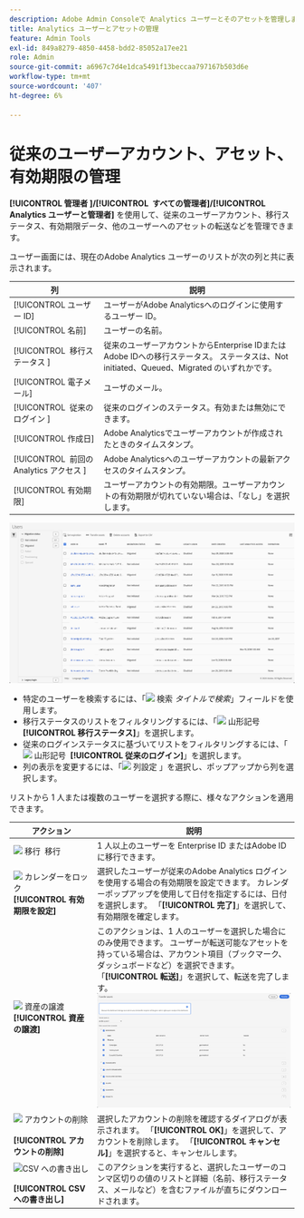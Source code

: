 ```yaml
---
description: Adobe Admin Consoleで Analytics ユーザーとそのアセットを管理します。
title: Analytics ユーザーとアセットの管理
feature: Admin Tools
exl-id: 849a8279-4850-4458-bdd2-85052a17ee21
role: Admin
source-git-commit: a6967c7d4e1dca5491f13beccaa797167b503d6e
workflow-type: tm+mt
source-wordcount: '407'
ht-degree: 6%

---
```


# 従来のユーザーアカウント、アセット、有効期限の管理

**[!UICONTROL 管理者 &#x200B;]/[!UICONTROL &#x200B; すべての管理者 &#x200B;]/[!UICONTROL Analytics ユーザーと管理者]** を使用して、従来のユーザーアカウント、移行ステータス、有効期限データ、他のユーザーへのアセットの転送などを管理できます。

ユーザー画面には、現在のAdobe Analytics ユーザーのリストが次の列と共に表示されます。

| 列 | 説明 |
|---|---|
| [!UICONTROL ユーザー ID] | ユーザーがAdobe Analyticsへのログインに使用するユーザー ID。 |
| [!UICONTROL 名前] | ユーザーの名前。 |
| [!UICONTROL &#x200B; 移行ステータス &#x200B;] | 従来のユーザーアカウントからEnterprise IDまたはAdobe IDへの移行ステータス。  ステータスは、Not initiated、Queued、Migrated のいずれかです。 |
| [!UICONTROL 電子メール] | ユーザのメール。 |
| [!UICONTROL &#x200B; 従来のログイン &#x200B;] | 従来のログインのステータス。有効または無効にできます。 |
| [!UICONTROL 作成日] | Adobe Analyticsでユーザーアカウントが作成されたときのタイムスタンプ。 |
| [!UICONTROL &#x200B; 前回の Analytics アクセス &#x200B;] | Adobe Analyticsへのユーザーアカウントの最新アクセスのタイムスタンプ。 |
| [!UICONTROL 有効期限] | ユーザーアカウントの有効期限。ユーザーアカウントの有効期限が切れていない場合は、「なし」を選択します。 |

![ユーザー](assets/users.png)

- 特定のユーザーを検索するには、「![&#x200B; 検索 &#x200B;](https://spectrum.adobe.com/static/icons/workflow_18/Smock_Search_18_N.svg)*タイトルで検索*」フィールドを使用します。
- 移行ステータスのリストをフィルタリングするには、「![&#x200B; 山形記号 &#x200B;](https://spectrum.adobe.com/static/icons/ui_18/ChevronSize100.svg)**[!UICONTROL 移行ステータス]**」を選択します。
- 従来のログインステータスに基づいてリストをフィルタリングするには、「![&#x200B; 山形記号 &#x200B;](https://spectrum.adobe.com/static/icons/ui_18/ChevronSize100.svg) **[!UICONTROL 従来のログイン]**」を選択します。
- 列の表示を変更するには、「![&#x200B; 列設定 &#x200B;](https://spectrum.adobe.com/static/icons/workflow_18/Smock_ColumnSettings_18_N.svg)」を選択し、ポップアップから列を選択します。

リストから 1 人または複数のユーザーを選択する際に、様々なアクションを適用できます。

| アクション | 説明 |
|---|---|
| ![&#x200B; 移行 &#x200B;](https://spectrum.adobe.com/static/icons/workflow_18/Smock_Briefcase_18_N.svg) 移行 **&#x200B;**&#x200B;| 1 人以上のユーザーを Enterprise ID またはAdobe ID に移行できます。 |
| ![&#x200B; カレンダーをロック &#x200B;](https://spectrum.adobe.com/static/icons/workflow_18/Smock_CalendarLocked_18_N.svg)**[!UICONTROL 有効期限を設定]** | 選択したユーザーが従来のAdobe Analytics ログインを使用する場合の有効期限を設定できます。  カレンダーポップアップを使用して日付を指定するには、日付を選択します。 「**[!UICONTROL 完了]**」を選択して、有効期限を確定します。 |
| ![&#x200B; 資産の譲渡 &#x200B;](https://spectrum.adobe.com/static/icons/workflow_18/Smock_Switch_18_N.svg)**[!UICONTROL 資産の譲渡]** | このアクションは、1 人のユーザーを選択した場合にのみ使用できます。 ユーザーが転送可能なアセットを持っている場合は、アカウント項目（ブックマーク、ダッシュボードなど）を選択できます。 「**[!UICONTROL 転送]**」を選択して、転送を完了します。<br/>![&#x200B; 資産の譲渡 &#x200B;](assets/transfer-assets.png) |
| ![&#x200B; アカウントの削除 &#x200B;](https://spectrum.adobe.com/static/icons/workflow_18/Smock_Delete_18_N.svg)**[!UICONTROL アカウントの削除]** | 選択したアカウントの削除を確認するダイアログが表示されます。 「**[!UICONTROL OK]**」を選択して、アカウントを削除します。 「**[!UICONTROL キャンセル]**」を選択すると、キャンセルします。 |
| ![CSV への書き出し &#x200B;](https://spectrum.adobe.com/static/icons/workflow_18/Smock_FileCSV_18_N.svg)**[!UICONTROL CSV への書き出し]** | このアクションを実行すると、選択したユーザーのコンマ区切りの値のリストと詳細（名前、移行ステータス、メールなど）を含むファイルが直ちにダウンロードされます。 |

